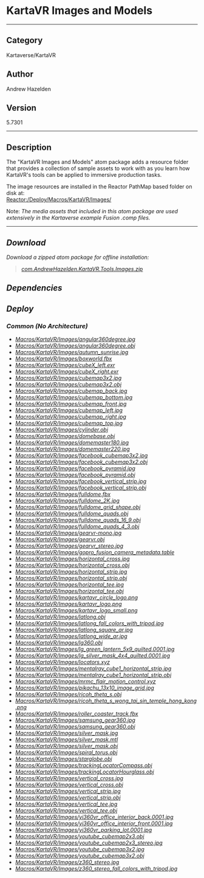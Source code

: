 # KartaVR Images and Models
___

## Category
Kartaverse/KartaVR

## Author
Andrew Hazelden

## Version
5.7301

___

## Description
<p>The &quot;KartaVR Images and Models&quot; atom package adds a resource folder that provides a collection of sample assets to work with as you learn how KartaVR's tools can be applied to immersive production tasks.</p>

<p>The image resources are installed in the Reactor PathMap based folder on disk at:<br>
<a href="file://Reactor:/Deploy/Macros/KartaVR/Images/">Reactor:/Deploy/Macros/KartaVR/Images/</a></p>

<p>Note: <i>The media assets that included in this atom package are used extensively in the Kartaverse example Fusion .comp files.</p>


___

## Download

Download a zipped atom package for offline installation:
> [com.AndrewHazelden.KartaVR.Tools.Images.zip](https://gitlab.com/WeSuckLess/Reactor/-/archive/master/Reactor-master.zip?path=Atoms/com.AndrewHazelden.KartaVR.Tools.Images)  

## Dependencies

## Deploy

### Common (No Architecture)

<ul>
<li><a href="https://gitlab.com/WeSuckLess/Reactor/-/blob/master/Atoms/com.AndrewHazelden.KartaVR.Tools.Images/Macros/KartaVR/Images/angular360degree.jpg?ref_type=heads">Macros/KartaVR/Images/angular360degree.jpg</a></li>
<li><a href="https://gitlab.com/WeSuckLess/Reactor/-/blob/master/Atoms/com.AndrewHazelden.KartaVR.Tools.Images/Macros/KartaVR/Images/angular360degree.obj?ref_type=heads">Macros/KartaVR/Images/angular360degree.obj</a></li>
<li><a href="https://gitlab.com/WeSuckLess/Reactor/-/blob/master/Atoms/com.AndrewHazelden.KartaVR.Tools.Images/Macros/KartaVR/Images/autumn_sunrise.jpg?ref_type=heads">Macros/KartaVR/Images/autumn_sunrise.jpg</a></li>
<li><a href="https://gitlab.com/WeSuckLess/Reactor/-/blob/master/Atoms/com.AndrewHazelden.KartaVR.Tools.Images/Macros/KartaVR/Images/boxworld.fbx?ref_type=heads">Macros/KartaVR/Images/boxworld.fbx</a></li>
<li><a href="https://gitlab.com/WeSuckLess/Reactor/-/blob/master/Atoms/com.AndrewHazelden.KartaVR.Tools.Images/Macros/KartaVR/Images/cubeX_left.exr?ref_type=heads">Macros/KartaVR/Images/cubeX_left.exr</a></li>
<li><a href="https://gitlab.com/WeSuckLess/Reactor/-/blob/master/Atoms/com.AndrewHazelden.KartaVR.Tools.Images/Macros/KartaVR/Images/cubeX_right.exr?ref_type=heads">Macros/KartaVR/Images/cubeX_right.exr</a></li>
<li><a href="https://gitlab.com/WeSuckLess/Reactor/-/blob/master/Atoms/com.AndrewHazelden.KartaVR.Tools.Images/Macros/KartaVR/Images/cubemap3x2.jpg?ref_type=heads">Macros/KartaVR/Images/cubemap3x2.jpg</a></li>
<li><a href="https://gitlab.com/WeSuckLess/Reactor/-/blob/master/Atoms/com.AndrewHazelden.KartaVR.Tools.Images/Macros/KartaVR/Images/cubemap3x2.obj?ref_type=heads">Macros/KartaVR/Images/cubemap3x2.obj</a></li>
<li><a href="https://gitlab.com/WeSuckLess/Reactor/-/blob/master/Atoms/com.AndrewHazelden.KartaVR.Tools.Images/Macros/KartaVR/Images/cubemap_back.jpg?ref_type=heads">Macros/KartaVR/Images/cubemap_back.jpg</a></li>
<li><a href="https://gitlab.com/WeSuckLess/Reactor/-/blob/master/Atoms/com.AndrewHazelden.KartaVR.Tools.Images/Macros/KartaVR/Images/cubemap_bottom.jpg?ref_type=heads">Macros/KartaVR/Images/cubemap_bottom.jpg</a></li>
<li><a href="https://gitlab.com/WeSuckLess/Reactor/-/blob/master/Atoms/com.AndrewHazelden.KartaVR.Tools.Images/Macros/KartaVR/Images/cubemap_front.jpg?ref_type=heads">Macros/KartaVR/Images/cubemap_front.jpg</a></li>
<li><a href="https://gitlab.com/WeSuckLess/Reactor/-/blob/master/Atoms/com.AndrewHazelden.KartaVR.Tools.Images/Macros/KartaVR/Images/cubemap_left.jpg?ref_type=heads">Macros/KartaVR/Images/cubemap_left.jpg</a></li>
<li><a href="https://gitlab.com/WeSuckLess/Reactor/-/blob/master/Atoms/com.AndrewHazelden.KartaVR.Tools.Images/Macros/KartaVR/Images/cubemap_right.jpg?ref_type=heads">Macros/KartaVR/Images/cubemap_right.jpg</a></li>
<li><a href="https://gitlab.com/WeSuckLess/Reactor/-/blob/master/Atoms/com.AndrewHazelden.KartaVR.Tools.Images/Macros/KartaVR/Images/cubemap_top.jpg?ref_type=heads">Macros/KartaVR/Images/cubemap_top.jpg</a></li>
<li><a href="https://gitlab.com/WeSuckLess/Reactor/-/blob/master/Atoms/com.AndrewHazelden.KartaVR.Tools.Images/Macros/KartaVR/Images/cylinder.obj?ref_type=heads">Macros/KartaVR/Images/cylinder.obj</a></li>
<li><a href="https://gitlab.com/WeSuckLess/Reactor/-/blob/master/Atoms/com.AndrewHazelden.KartaVR.Tools.Images/Macros/KartaVR/Images/domebase.obj?ref_type=heads">Macros/KartaVR/Images/domebase.obj</a></li>
<li><a href="https://gitlab.com/WeSuckLess/Reactor/-/blob/master/Atoms/com.AndrewHazelden.KartaVR.Tools.Images/Macros/KartaVR/Images/domemaster180.jpg?ref_type=heads">Macros/KartaVR/Images/domemaster180.jpg</a></li>
<li><a href="https://gitlab.com/WeSuckLess/Reactor/-/blob/master/Atoms/com.AndrewHazelden.KartaVR.Tools.Images/Macros/KartaVR/Images/domemaster220.jpg?ref_type=heads">Macros/KartaVR/Images/domemaster220.jpg</a></li>
<li><a href="https://gitlab.com/WeSuckLess/Reactor/-/blob/master/Atoms/com.AndrewHazelden.KartaVR.Tools.Images/Macros/KartaVR/Images/facebook_cubemap3x2.jpg?ref_type=heads">Macros/KartaVR/Images/facebook_cubemap3x2.jpg</a></li>
<li><a href="https://gitlab.com/WeSuckLess/Reactor/-/blob/master/Atoms/com.AndrewHazelden.KartaVR.Tools.Images/Macros/KartaVR/Images/facebook_cubemap3x2.obj?ref_type=heads">Macros/KartaVR/Images/facebook_cubemap3x2.obj</a></li>
<li><a href="https://gitlab.com/WeSuckLess/Reactor/-/blob/master/Atoms/com.AndrewHazelden.KartaVR.Tools.Images/Macros/KartaVR/Images/facebook_pyramid.jpg?ref_type=heads">Macros/KartaVR/Images/facebook_pyramid.jpg</a></li>
<li><a href="https://gitlab.com/WeSuckLess/Reactor/-/blob/master/Atoms/com.AndrewHazelden.KartaVR.Tools.Images/Macros/KartaVR/Images/facebook_pyramid.obj?ref_type=heads">Macros/KartaVR/Images/facebook_pyramid.obj</a></li>
<li><a href="https://gitlab.com/WeSuckLess/Reactor/-/blob/master/Atoms/com.AndrewHazelden.KartaVR.Tools.Images/Macros/KartaVR/Images/facebook_vertical_strip.jpg?ref_type=heads">Macros/KartaVR/Images/facebook_vertical_strip.jpg</a></li>
<li><a href="https://gitlab.com/WeSuckLess/Reactor/-/blob/master/Atoms/com.AndrewHazelden.KartaVR.Tools.Images/Macros/KartaVR/Images/facebook_vertical_strip.obj?ref_type=heads">Macros/KartaVR/Images/facebook_vertical_strip.obj</a></li>
<li><a href="https://gitlab.com/WeSuckLess/Reactor/-/blob/master/Atoms/com.AndrewHazelden.KartaVR.Tools.Images/Macros/KartaVR/Images/fulldome.fbx?ref_type=heads">Macros/KartaVR/Images/fulldome.fbx</a></li>
<li><a href="https://gitlab.com/WeSuckLess/Reactor/-/blob/master/Atoms/com.AndrewHazelden.KartaVR.Tools.Images/Macros/KartaVR/Images/fulldome_2K.jpg?ref_type=heads">Macros/KartaVR/Images/fulldome_2K.jpg</a></li>
<li><a href="https://gitlab.com/WeSuckLess/Reactor/-/blob/master/Atoms/com.AndrewHazelden.KartaVR.Tools.Images/Macros/KartaVR/Images/fulldome_grid_shape.obj?ref_type=heads">Macros/KartaVR/Images/fulldome_grid_shape.obj</a></li>
<li><a href="https://gitlab.com/WeSuckLess/Reactor/-/blob/master/Atoms/com.AndrewHazelden.KartaVR.Tools.Images/Macros/KartaVR/Images/fulldome_quads.obj?ref_type=heads">Macros/KartaVR/Images/fulldome_quads.obj</a></li>
<li><a href="https://gitlab.com/WeSuckLess/Reactor/-/blob/master/Atoms/com.AndrewHazelden.KartaVR.Tools.Images/Macros/KartaVR/Images/fulldome_quads_16_9.obj?ref_type=heads">Macros/KartaVR/Images/fulldome_quads_16_9.obj</a></li>
<li><a href="https://gitlab.com/WeSuckLess/Reactor/-/blob/master/Atoms/com.AndrewHazelden.KartaVR.Tools.Images/Macros/KartaVR/Images/fulldome_quads_4_3.obj?ref_type=heads">Macros/KartaVR/Images/fulldome_quads_4_3.obj</a></li>
<li><a href="https://gitlab.com/WeSuckLess/Reactor/-/blob/master/Atoms/com.AndrewHazelden.KartaVR.Tools.Images/Macros/KartaVR/Images/gearvr-mono.jpg?ref_type=heads">Macros/KartaVR/Images/gearvr-mono.jpg</a></li>
<li><a href="https://gitlab.com/WeSuckLess/Reactor/-/blob/master/Atoms/com.AndrewHazelden.KartaVR.Tools.Images/Macros/KartaVR/Images/gearvr.obj?ref_type=heads">Macros/KartaVR/Images/gearvr.obj</a></li>
<li><a href="https://gitlab.com/WeSuckLess/Reactor/-/blob/master/Atoms/com.AndrewHazelden.KartaVR.Tools.Images/Macros/KartaVR/Images/gearvr_stereo.jpg?ref_type=heads">Macros/KartaVR/Images/gearvr_stereo.jpg</a></li>
<li><a href="https://gitlab.com/WeSuckLess/Reactor/-/blob/master/Atoms/com.AndrewHazelden.KartaVR.Tools.Images/Macros/KartaVR/Images/gopro_fusion_camera_metadata.table?ref_type=heads">Macros/KartaVR/Images/gopro_fusion_camera_metadata.table</a></li>
<li><a href="https://gitlab.com/WeSuckLess/Reactor/-/blob/master/Atoms/com.AndrewHazelden.KartaVR.Tools.Images/Macros/KartaVR/Images/horizontal_cross.jpg?ref_type=heads">Macros/KartaVR/Images/horizontal_cross.jpg</a></li>
<li><a href="https://gitlab.com/WeSuckLess/Reactor/-/blob/master/Atoms/com.AndrewHazelden.KartaVR.Tools.Images/Macros/KartaVR/Images/horizontal_cross.obj?ref_type=heads">Macros/KartaVR/Images/horizontal_cross.obj</a></li>
<li><a href="https://gitlab.com/WeSuckLess/Reactor/-/blob/master/Atoms/com.AndrewHazelden.KartaVR.Tools.Images/Macros/KartaVR/Images/horizontal_strip.jpg?ref_type=heads">Macros/KartaVR/Images/horizontal_strip.jpg</a></li>
<li><a href="https://gitlab.com/WeSuckLess/Reactor/-/blob/master/Atoms/com.AndrewHazelden.KartaVR.Tools.Images/Macros/KartaVR/Images/horizontal_strip.obj?ref_type=heads">Macros/KartaVR/Images/horizontal_strip.obj</a></li>
<li><a href="https://gitlab.com/WeSuckLess/Reactor/-/blob/master/Atoms/com.AndrewHazelden.KartaVR.Tools.Images/Macros/KartaVR/Images/horizontal_tee.jpg?ref_type=heads">Macros/KartaVR/Images/horizontal_tee.jpg</a></li>
<li><a href="https://gitlab.com/WeSuckLess/Reactor/-/blob/master/Atoms/com.AndrewHazelden.KartaVR.Tools.Images/Macros/KartaVR/Images/horizontal_tee.obj?ref_type=heads">Macros/KartaVR/Images/horizontal_tee.obj</a></li>
<li><a href="https://gitlab.com/WeSuckLess/Reactor/-/blob/master/Atoms/com.AndrewHazelden.KartaVR.Tools.Images/Macros/KartaVR/Images/kartavr_circle_logo.png?ref_type=heads">Macros/KartaVR/Images/kartavr_circle_logo.png</a></li>
<li><a href="https://gitlab.com/WeSuckLess/Reactor/-/blob/master/Atoms/com.AndrewHazelden.KartaVR.Tools.Images/Macros/KartaVR/Images/kartavr_logo.png?ref_type=heads">Macros/KartaVR/Images/kartavr_logo.png</a></li>
<li><a href="https://gitlab.com/WeSuckLess/Reactor/-/blob/master/Atoms/com.AndrewHazelden.KartaVR.Tools.Images/Macros/KartaVR/Images/kartavr_logo_small.png?ref_type=heads">Macros/KartaVR/Images/kartavr_logo_small.png</a></li>
<li><a href="https://gitlab.com/WeSuckLess/Reactor/-/blob/master/Atoms/com.AndrewHazelden.KartaVR.Tools.Images/Macros/KartaVR/Images/latlong.obj?ref_type=heads">Macros/KartaVR/Images/latlong.obj</a></li>
<li><a href="https://gitlab.com/WeSuckLess/Reactor/-/blob/master/Atoms/com.AndrewHazelden.KartaVR.Tools.Images/Macros/KartaVR/Images/latlong_fall_colors_with_tripod.jpg?ref_type=heads">Macros/KartaVR/Images/latlong_fall_colors_with_tripod.jpg</a></li>
<li><a href="https://gitlab.com/WeSuckLess/Reactor/-/blob/master/Atoms/com.AndrewHazelden.KartaVR.Tools.Images/Macros/KartaVR/Images/latlong_square_ar.jpg?ref_type=heads">Macros/KartaVR/Images/latlong_square_ar.jpg</a></li>
<li><a href="https://gitlab.com/WeSuckLess/Reactor/-/blob/master/Atoms/com.AndrewHazelden.KartaVR.Tools.Images/Macros/KartaVR/Images/latlong_wide_ar.jpg?ref_type=heads">Macros/KartaVR/Images/latlong_wide_ar.jpg</a></li>
<li><a href="https://gitlab.com/WeSuckLess/Reactor/-/blob/master/Atoms/com.AndrewHazelden.KartaVR.Tools.Images/Macros/KartaVR/Images/lg360.obj?ref_type=heads">Macros/KartaVR/Images/lg360.obj</a></li>
<li><a href="https://gitlab.com/WeSuckLess/Reactor/-/blob/master/Atoms/com.AndrewHazelden.KartaVR.Tools.Images/Macros/KartaVR/Images/lg_green_lantern_5x9_quilted.0001.jpg?ref_type=heads">Macros/KartaVR/Images/lg_green_lantern_5x9_quilted.0001.jpg</a></li>
<li><a href="https://gitlab.com/WeSuckLess/Reactor/-/blob/master/Atoms/com.AndrewHazelden.KartaVR.Tools.Images/Macros/KartaVR/Images/lg_silver_mask_4x4_quilted.0001.jpg?ref_type=heads">Macros/KartaVR/Images/lg_silver_mask_4x4_quilted.0001.jpg</a></li>
<li><a href="https://gitlab.com/WeSuckLess/Reactor/-/blob/master/Atoms/com.AndrewHazelden.KartaVR.Tools.Images/Macros/KartaVR/Images/locators.xyz?ref_type=heads">Macros/KartaVR/Images/locators.xyz</a></li>
<li><a href="https://gitlab.com/WeSuckLess/Reactor/-/blob/master/Atoms/com.AndrewHazelden.KartaVR.Tools.Images/Macros/KartaVR/Images/mentalray_cube1_horizontal_strip.jpg?ref_type=heads">Macros/KartaVR/Images/mentalray_cube1_horizontal_strip.jpg</a></li>
<li><a href="https://gitlab.com/WeSuckLess/Reactor/-/blob/master/Atoms/com.AndrewHazelden.KartaVR.Tools.Images/Macros/KartaVR/Images/mentalray_cube1_horizontal_strip.obj?ref_type=heads">Macros/KartaVR/Images/mentalray_cube1_horizontal_strip.obj</a></li>
<li><a href="https://gitlab.com/WeSuckLess/Reactor/-/blob/master/Atoms/com.AndrewHazelden.KartaVR.Tools.Images/Macros/KartaVR/Images/mrmc_flair_motion_control.xyz?ref_type=heads">Macros/KartaVR/Images/mrmc_flair_motion_control.xyz</a></li>
<li><a href="https://gitlab.com/WeSuckLess/Reactor/-/blob/master/Atoms/com.AndrewHazelden.KartaVR.Tools.Images/Macros/KartaVR/Images/pikachu_13x10_image_grid.jpg?ref_type=heads">Macros/KartaVR/Images/pikachu_13x10_image_grid.jpg</a></li>
<li><a href="https://gitlab.com/WeSuckLess/Reactor/-/blob/master/Atoms/com.AndrewHazelden.KartaVR.Tools.Images/Macros/KartaVR/Images/ricoh_theta_s.obj?ref_type=heads">Macros/KartaVR/Images/ricoh_theta_s.obj</a></li>
<li><a href="https://gitlab.com/WeSuckLess/Reactor/-/blob/master/Atoms/com.AndrewHazelden.KartaVR.Tools.Images/Macros/KartaVR/Images/ricoh_theta_s_wong_tai_sin_temple_hong_kong.png?ref_type=heads">Macros/KartaVR/Images/ricoh_theta_s_wong_tai_sin_temple_hong_kong.png</a></li>
<li><a href="https://gitlab.com/WeSuckLess/Reactor/-/blob/master/Atoms/com.AndrewHazelden.KartaVR.Tools.Images/Macros/KartaVR/Images/roller_coaster_track.fbx?ref_type=heads">Macros/KartaVR/Images/roller_coaster_track.fbx</a></li>
<li><a href="https://gitlab.com/WeSuckLess/Reactor/-/blob/master/Atoms/com.AndrewHazelden.KartaVR.Tools.Images/Macros/KartaVR/Images/samsung_gear360.jpg?ref_type=heads">Macros/KartaVR/Images/samsung_gear360.jpg</a></li>
<li><a href="https://gitlab.com/WeSuckLess/Reactor/-/blob/master/Atoms/com.AndrewHazelden.KartaVR.Tools.Images/Macros/KartaVR/Images/samsung_gear360.obj?ref_type=heads">Macros/KartaVR/Images/samsung_gear360.obj</a></li>
<li><a href="https://gitlab.com/WeSuckLess/Reactor/-/blob/master/Atoms/com.AndrewHazelden.KartaVR.Tools.Images/Macros/KartaVR/Images/silver_mask.jpg?ref_type=heads">Macros/KartaVR/Images/silver_mask.jpg</a></li>
<li><a href="https://gitlab.com/WeSuckLess/Reactor/-/blob/master/Atoms/com.AndrewHazelden.KartaVR.Tools.Images/Macros/KartaVR/Images/silver_mask.mtl?ref_type=heads">Macros/KartaVR/Images/silver_mask.mtl</a></li>
<li><a href="https://gitlab.com/WeSuckLess/Reactor/-/blob/master/Atoms/com.AndrewHazelden.KartaVR.Tools.Images/Macros/KartaVR/Images/silver_mask.obj?ref_type=heads">Macros/KartaVR/Images/silver_mask.obj</a></li>
<li><a href="https://gitlab.com/WeSuckLess/Reactor/-/blob/master/Atoms/com.AndrewHazelden.KartaVR.Tools.Images/Macros/KartaVR/Images/spiral_torus.obj?ref_type=heads">Macros/KartaVR/Images/spiral_torus.obj</a></li>
<li><a href="https://gitlab.com/WeSuckLess/Reactor/-/blob/master/Atoms/com.AndrewHazelden.KartaVR.Tools.Images/Macros/KartaVR/Images/starglobe.obj?ref_type=heads">Macros/KartaVR/Images/starglobe.obj</a></li>
<li><a href="https://gitlab.com/WeSuckLess/Reactor/-/blob/master/Atoms/com.AndrewHazelden.KartaVR.Tools.Images/Macros/KartaVR/Images/trackingLocatorCompass.obj?ref_type=heads">Macros/KartaVR/Images/trackingLocatorCompass.obj</a></li>
<li><a href="https://gitlab.com/WeSuckLess/Reactor/-/blob/master/Atoms/com.AndrewHazelden.KartaVR.Tools.Images/Macros/KartaVR/Images/trackingLocatorHourglass.obj?ref_type=heads">Macros/KartaVR/Images/trackingLocatorHourglass.obj</a></li>
<li><a href="https://gitlab.com/WeSuckLess/Reactor/-/blob/master/Atoms/com.AndrewHazelden.KartaVR.Tools.Images/Macros/KartaVR/Images/vertical_cross.jpg?ref_type=heads">Macros/KartaVR/Images/vertical_cross.jpg</a></li>
<li><a href="https://gitlab.com/WeSuckLess/Reactor/-/blob/master/Atoms/com.AndrewHazelden.KartaVR.Tools.Images/Macros/KartaVR/Images/vertical_cross.obj?ref_type=heads">Macros/KartaVR/Images/vertical_cross.obj</a></li>
<li><a href="https://gitlab.com/WeSuckLess/Reactor/-/blob/master/Atoms/com.AndrewHazelden.KartaVR.Tools.Images/Macros/KartaVR/Images/vertical_strip.jpg?ref_type=heads">Macros/KartaVR/Images/vertical_strip.jpg</a></li>
<li><a href="https://gitlab.com/WeSuckLess/Reactor/-/blob/master/Atoms/com.AndrewHazelden.KartaVR.Tools.Images/Macros/KartaVR/Images/vertical_strip.obj?ref_type=heads">Macros/KartaVR/Images/vertical_strip.obj</a></li>
<li><a href="https://gitlab.com/WeSuckLess/Reactor/-/blob/master/Atoms/com.AndrewHazelden.KartaVR.Tools.Images/Macros/KartaVR/Images/vertical_tee.jpg?ref_type=heads">Macros/KartaVR/Images/vertical_tee.jpg</a></li>
<li><a href="https://gitlab.com/WeSuckLess/Reactor/-/blob/master/Atoms/com.AndrewHazelden.KartaVR.Tools.Images/Macros/KartaVR/Images/vertical_tee.obj?ref_type=heads">Macros/KartaVR/Images/vertical_tee.obj</a></li>
<li><a href="https://gitlab.com/WeSuckLess/Reactor/-/blob/master/Atoms/com.AndrewHazelden.KartaVR.Tools.Images/Macros/KartaVR/Images/yi360vr_office_interior_back.0001.jpg?ref_type=heads">Macros/KartaVR/Images/yi360vr_office_interior_back.0001.jpg</a></li>
<li><a href="https://gitlab.com/WeSuckLess/Reactor/-/blob/master/Atoms/com.AndrewHazelden.KartaVR.Tools.Images/Macros/KartaVR/Images/yi360vr_office_interior_front.0001.jpg?ref_type=heads">Macros/KartaVR/Images/yi360vr_office_interior_front.0001.jpg</a></li>
<li><a href="https://gitlab.com/WeSuckLess/Reactor/-/blob/master/Atoms/com.AndrewHazelden.KartaVR.Tools.Images/Macros/KartaVR/Images/yi360vr_parking_lot.0001.jpg?ref_type=heads">Macros/KartaVR/Images/yi360vr_parking_lot.0001.jpg</a></li>
<li><a href="https://gitlab.com/WeSuckLess/Reactor/-/blob/master/Atoms/com.AndrewHazelden.KartaVR.Tools.Images/Macros/KartaVR/Images/youtube_cubemap2x3.obj?ref_type=heads">Macros/KartaVR/Images/youtube_cubemap2x3.obj</a></li>
<li><a href="https://gitlab.com/WeSuckLess/Reactor/-/blob/master/Atoms/com.AndrewHazelden.KartaVR.Tools.Images/Macros/KartaVR/Images/youtube_cubemap2x3_stereo.jpg?ref_type=heads">Macros/KartaVR/Images/youtube_cubemap2x3_stereo.jpg</a></li>
<li><a href="https://gitlab.com/WeSuckLess/Reactor/-/blob/master/Atoms/com.AndrewHazelden.KartaVR.Tools.Images/Macros/KartaVR/Images/youtube_cubemap3x2.jpg?ref_type=heads">Macros/KartaVR/Images/youtube_cubemap3x2.jpg</a></li>
<li><a href="https://gitlab.com/WeSuckLess/Reactor/-/blob/master/Atoms/com.AndrewHazelden.KartaVR.Tools.Images/Macros/KartaVR/Images/youtube_cubemap3x2.obj?ref_type=heads">Macros/KartaVR/Images/youtube_cubemap3x2.obj</a></li>
<li><a href="https://gitlab.com/WeSuckLess/Reactor/-/blob/master/Atoms/com.AndrewHazelden.KartaVR.Tools.Images/Macros/KartaVR/Images/z360_stereo.jpg?ref_type=heads">Macros/KartaVR/Images/z360_stereo.jpg</a></li>
<li><a href="https://gitlab.com/WeSuckLess/Reactor/-/blob/master/Atoms/com.AndrewHazelden.KartaVR.Tools.Images/Macros/KartaVR/Images/z360_stereo_fall_colors_with_tripod.jpg?ref_type=heads">Macros/KartaVR/Images/z360_stereo_fall_colors_with_tripod.jpg</a></li>
</ul>
